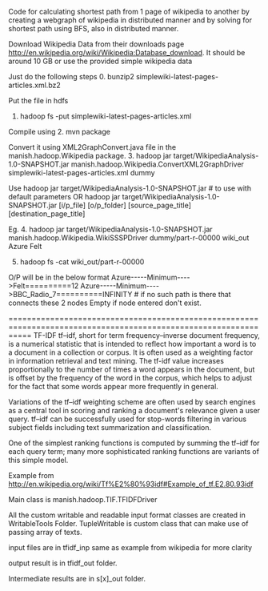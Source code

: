 Code for calculating shortest path from 1 page of wikipedia to another by creating a webgraph of wikipedia in distributed manner
and by solving for shortest path using BFS, also in distributed manner.

Download Wikipedia Data from their downloads page http://en.wikipedia.org/wiki/Wikipedia:Database_download. It should be around 10 GB
or use the provided simple wikipedia data 

Just do the following steps
0. bunzip2 simplewiki-latest-pages-articles.xml.bz2 

Put the file in hdfs
1. hadoop fs -put simplewiki-latest-pages-articles.xml

Compile using 
2. mvn package

Convert it using XML2GraphConvert.java file in the manish.hadoop.Wikipedia package.
3. hadoop jar target/WikipediaAnalysis-1.0-SNAPSHOT.jar manish.hadoop.Wikipedia.ConvertXML2GraphDriver simplewiki-latest-pages-articles.xml dummy

Use
hadoop jar target/WikipediaAnalysis-1.0-SNAPSHOT.jar        # to use with default parameters
OR
hadoop jar target/WikipediaAnalysis-1.0-SNAPSHOT.jar [i/p_file] [o/p_folder] [source_page_title] [destination_page_title]

Eg. 
4. hadoop jar target/WikipediaAnalysis-1.0-SNAPSHOT.jar manish.hadoop.Wikipedia.WikiSSSPDriver dummy/part-r-00000 wiki_out Azure Felt

5. hadoop fs -cat wiki_out/part-r-00000

O/P will be in the below format
Azure-----Minimum---->Felt==========12
Azure-----Minimum---->BBC_Radio_7==========INFINITY # if no such path is there that connects these 2 nodes
Empty if node entered don't exist.

=================================================================================================================
TF-IDF
tf–idf, short for term frequency–inverse document frequency, is a numerical statistic that is intended to reflect
how important a word is to a document in a collection or corpus. It is often used as a weighting factor in
information retrieval and text mining. The tf-idf value increases proportionally to the number of times a word
appears in the document, but is offset by the frequency of the word in the corpus, which helps to adjust for the
fact that some words appear more frequently in general.

Variations of the tf–idf weighting scheme are often used by search engines as a central tool in scoring and
ranking a document's relevance given a user query. tf–idf can be successfully used for stop-words filtering in
various subject fields including text summarization and classification.

One of the simplest ranking functions is computed by summing the tf–idf for each query term; many more sophisticated
ranking functions are variants of this simple model.

Example from http://en.wikipedia.org/wiki/Tf%E2%80%93idf#Example_of_tf.E2.80.93idf

Main class is manish.hadoop.TIF.TFIDFDriver

All the custom writable and readable input format classes are created in WritableTools Folder.
TupleWritable is custom class that can make use of passing array of texts.

input files are in tfidf_inp same as example from wikipedia for more clarity

output result is in tfidf_out folder.

Intermediate results are in s[x]_out folder.
